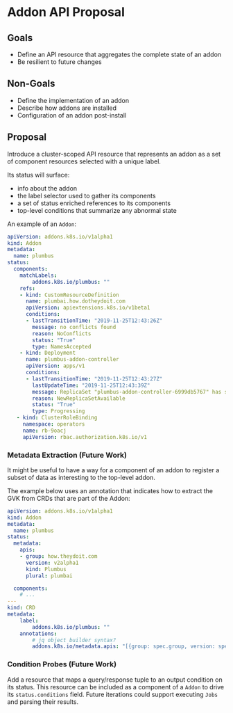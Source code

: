 # Addon API Proposal

## Goals

- Define an API resource that aggregates the complete state of an addon
- Be resilient to future changes

## Non-Goals

- Define the implementation of an addon
- Describe how addons are installed
- Configuration of an addon post-install

## Proposal

Introduce a cluster-scoped API resource that represents an addon as a set of component resources selected with a unique label.

Its status will surface:

- info about the addon
- the label selector used to gather its components
- a set of status enriched references to its components
- top-level conditions that summarize any abnormal state

An example of an `Addon`:

```yaml
apiVersion: addons.k8s.io/v1alpha1
kind: Addon
metadata:
  name: plumbus
status:
  components:
    matchLabels:
        addons.k8s.io/plumbus: ""
    refs:
    - kind: CustomResourceDefinition
      name: plumbai.how.dotheydoit.com
      apiVersion: apiextensions.k8s.io/v1beta1
      conditions:
      - lastTransitionTime: "2019-11-25T12:43:26Z"
        message: no conflicts found
    	reason: NoConflicts
    	status: "True"
    	type: NamesAccepted
    - kind: Deployment
      name: plumbus-addon-controller
      apiVersion: apps/v1
      conditions:
      - lastTransitionTime: "2019-11-25T12:43:27Z"
        lastUpdateTime: "2019-11-25T12:43:39Z"
        message: ReplicaSet "plumbus-addon-controller-6999db5767" has successfully progressed.
        reason: NewReplicaSetAvailable
        status: "True"
        type: Progressing
   - kind: ClusterRoleBinding
     namespace: operators
     name: rb-9oacj
     apiVersion: rbac.authorization.k8s.io/v1
```

### Metadata Extraction (Future Work)

It might be useful to have a way for a component of an addon to register a subset of data as interesting to the top-level addon.

The example below uses an annotation that indicates how to extract the GVK from CRDs that are part of the Addon:

```yaml
apiVersion: addons.k8s.io/v1alpha1
kind: Addon
metadata:
  name: plumbus
status:
  metadata:
    apis:
    - group: how.theydoit.com
      version: v2alpha1
      kind: Plumbus
      plural: plumbai

  components:
    # ... 
---
kind: CRD
metadata:
    label:
        addons.k8s.io/plumbus: ""
    annotations:
        # jq object builder syntax?
        addons.k8s.io/metadata.apis: "[{group: spec.group, version: spec.versions[].name, kind: spec.names.kind, plural: spec.names.plural}]"
```

### Condition Probes (Future Work)

Add a resource that maps a query/response tuple to an output condition on its status. This resource can be included as a component of a `Addon` to drive its `status.conditions` field. Future iterations could support executing `Jobs` and parsing their results.
